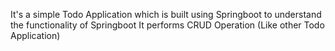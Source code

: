 It's a simple Todo Application which is built using Springboot to understand the functionality of Springboot
It performs CRUD Operation (Like other Todo Application)
